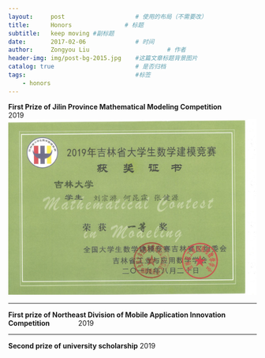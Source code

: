```yaml
---
layout:     post                    # 使用的布局（不需要改）
title:      Honors               # 标题 
subtitle:   keep moving #副标题
date:       2017-02-06              # 时间
author:     Zongyou Liu                      # 作者
header-img: img/post-bg-2015.jpg    #这篇文章标题背景图片
catalog: true                       # 是否归档
tags:                               #标签
    - honors
---
```

**First Prize of Jilin Province Mathematical Modeling Competition**      &emsp;  &emsp;   &emsp;           2019  
![model2](https://github.com/BuleSky233/BuleSky233.github.io/raw/master/img/model2.jpg)
***
**First prize of Northeast Division of Mobile Application Innovation Competition**  &emsp; &emsp; &emsp;   2019  

***
**Second prize of university scholarship**  2019  
